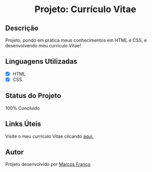 <h1 align="center">Projeto: Currículo Vitae</h1>

## Descrição 

Projeto, pondo em prática meus conhecimentos em HTML e CSS, e desenvolvendo meu currículo Vitae!

## Linguagens Utilizadas

- [x] HTML
- [x] CSS

## Status do Projeto

100% Concluído

## Links Úteis

Visite o meu currículo Vitae clicando [aqui.](https://github.com/MARCOSFRANCO2022?tab=repositories)

## Autor

Projeto desenvolvido por [Marcos Franco](https://www.linkedin.com/in/marcosfranco-5b1a8a111/)
